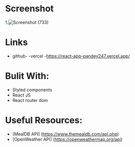 
# Screenshot
1.![Screenshot (733)](https://user-images.githubusercontent.com/57836486/210352176-3caa3b49-97d1-4fc9-ac16-cb957e1917d2.png)

# Links
- github- 
-vercel -https://react-app-pandey247.vercel.app/
# Bulit With:
- Styled components
- React JS
- React router dom

# Useful Resources:
- [MealDB API] (https://www.themealdb.com/api.php) 
- [OpenWeather API] (https://openweathermap.org/api)
